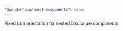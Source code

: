 ```yaml
---
"@wonderflow/react-components": minor
---
```


Fixed icon orientation for nested Disclosure components
